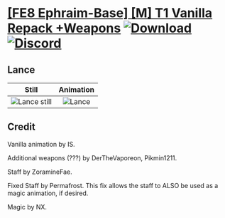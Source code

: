 # [\[FE8 Ephraim-Base\] \[M\] T1 Vanilla Repack +Weapons](./) [![Download](https://img.shields.io/badge/Download--red?style=social&logo=github)](https://minhaskamal.github.io/DownGit/#/home?url=https://github.com/Klokinator/FE-Repo/tree/main/Battle%20Animations%2FLords%20-%20Vanilla%20and%20Custom%2F%5BFE8%20Ephraim-Base%5D%20%5BM%5D%20T1%20Vanilla%20Repack%20%2BWeapons%2F2.%20Lance) [![Discord](https://img.shields.io/badge/Discord--blue?style=social&logo=discord)](https://discord.gg/C7VNGnyTPA)

## Lance

| Still | Animation |
| :---: | :-------: |
| ![Lance still](./Lance_000.png) | ![Lance](./Lance.gif) |

## Credit

Vanilla animation by IS.

Additional weapons (???) by DerTheVaporeon, Pikmin1211.

Staff by ZoramineFae.

Fixed Staff by Permafrost. This fix allows the staff to ALSO be used as a magic animation, if desired.

Magic by NX.
